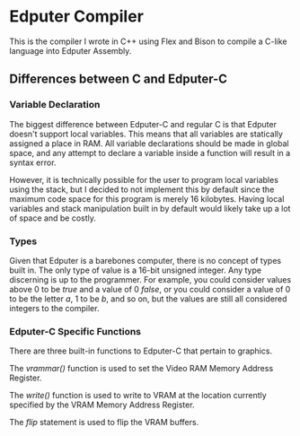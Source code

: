 # Edputer Compiler

This is the compiler I wrote in C++ using Flex and Bison to compile a C-like language into Edputer Assembly.

## Differences between C and Edputer-C

### Variable Declaration

The biggest difference between Edputer-C and regular C is that Edputer doesn't support local variables. This means that all variables are statically assigned a place in RAM. All variable declarations should be made in global space, and any attempt to declare a variable inside a function will result in a syntax error.

However, it is technically possible for the user to program local variables using the stack, but I decided to not implement this by default since the maximum code space for this program is merely 16 kilobytes. Having local variables and stack manipulation built in by default would likely take up a lot of space and be costly.

### Types

Given that Edputer is a barebones computer, there is no concept of types built in. The only type of value is a 16-bit unsigned integer. Any type discerning is up to the programmer. For example, you could consider values above 0 to be *true* and a value of 0 *false*, or you could consider a value of 0 to be the letter *a*, 1 to be *b*, and so on, but the values are still all considered integers to the compiler. 

### Edputer-C Specific Functions

There are three built-in functions to Edputer-C that pertain to graphics. 

The *vrammar()* function is used to set the Video RAM Memory Address Register. 

The *write()* function is used to write to VRAM at the location currently specified by the VRAM Memory Address Register.

The *flip* statement is used to flip the VRAM buffers. 